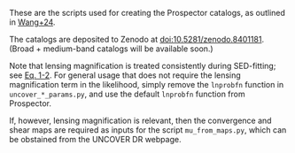 These are the scripts used for creating the Prospector catalogs, as outlined in [Wang+24](https://ui.adsabs.harvard.edu/abs/2024ApJS..270...12W/abstract).

The catalogs are deposited to Zenodo at [doi:10.5281/zenodo.8401181](https://zenodo.org/records/10223792). (Broad + medium-band catalogs will be available soon.)

Note that lensing magnification is treated consistently during SED-fitting; see [Eq. 1-2](https://arxiv.org/pdf/2310.01276). For general usage that does not require the lensing magnification term in the likelihood, simply remove the `lnprobfn` function in `uncover_*_params.py`, and use the default `lnprobfn` function from Prospector.

If, however, lensing magnification is relevant, then the convergence and shear maps are required as inputs for the script `mu_from_maps.py`, which can be obstained from the UNCOVER DR webpage.
